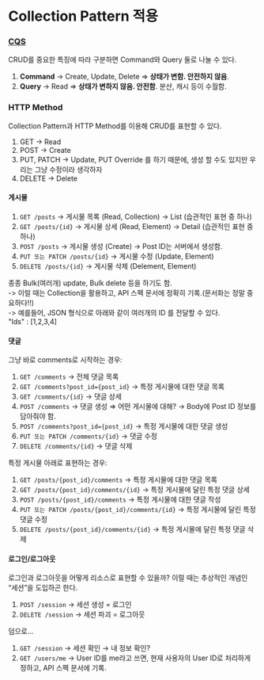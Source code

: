 # Collection Pattern 적용

### [CQS](https://en.wikipedia.org/wiki/Command%E2%80%93query\_separation)

CRUD를 중요한 특징에 따라 구분하면 Command와 Query 둘로 나눌 수 있다.

1. **Command** → Create, Update, Delete ⇒ **상태가 변함. 안전하지 않음**.
2. **Query** → Read ⇒ **상태가 변하지 않음. 안전함**. 분산, 캐시 등이 수월함.

### HTTP Method

Collection Pattern과 HTTP Method를 이용해 CRUD를 표현할 수 있다.

1. GET → Read
2. POST → Create
3. PUT, PATCH → Update, PUT Override 를 하기 때문에, 생성 할 수도 있지만 우리는 그냥 수정이라 생각하자
4. DELETE → Delete

#### 게시물

1. `GET /posts` → 게시물 목록 (Read, Collection) → List (습관적인 표현 중 하나)
2. `GET /posts/{id}` → 게시물 상세 (Read, Element) → Detail (습관적인 표현 중 하나)
3. `POST /posts` → 게시물 생성 (Create) → Post ID는 서버에서 생성함.
4. `PUT 또는 PATCH /posts/{id}` → 게시물 수정 (Update, Element)
5. `DELETE /posts/{id}` → 게시물 삭제 (Delement, Element)

종종 Bulk(여러개) update, Bulk delete 등을 하기도 함.\
\-> 이럴 때는 Collection을 활용하고, API 스펙 문서에 정확히 기록.(문서화는 정말 중요하다!!)\
\-> 예를들어, JSON 형식으로 아래와 같이 여러개의 ID 를 전달할 수 있다.\
"Ids" : \[1,2,3,4]

#### 댓글

그냥 바로 comments로 시작하는 경우:

1. `GET /comments` → 전체 댓글 목록
2. `GET /comments?post_id={post_id}` → 특정 게시물에 대한 댓글 목록
3. `GET /comments/{id}` → 댓글 상세
4. `POST /comments` → 댓글 생성 ⇒ 어떤 게시물에 대해? → Body에 Post ID 정보를 담아줘야 함.
5. `POST /comments?post_id={post_id}` → 특정 게시물에 대한 댓글 생성
6. `PUT 또는 PATCH /comments/{id}` → 댓글 수정
7. `DELETE /comments/{id}` → 댓글 삭제

특정 게시물 아래로 표현하는 경우:

1. `GET /posts/{post_id}/comments` → 특정 게시물에 대한 댓글 목록
2. `GET /posts/{post_id}/comments/{id}` → 특정 게시물에 달린 특정 댓글 상세
3. `POST /posts/{post_id}/comments` → 특정 게시물에 대한 댓글 작성
4. `PUT 또는 PATCH /posts/{post_id}/comments/{id}` → 특정 게시물에 달린 특정 댓글 수정
5. `DELETE /posts/{post_id}/comments/{id}` → 특정 게시물에 달린 특정 댓글 삭제

#### 로그인/로그아웃

로그인과 로그아웃을 어떻게 리소스로 표현할 수 있을까? 이럴 때는 추상적인 개념인 “세션”을 도입하곤 한다.

1. `POST /session` → 세션 생성 = 로그인
2. `DELETE /session` → 세션 파괴 = 로그아웃

덤으로…

1. `GET /session` → 세션 확인 → 내 정보 확인?
2. `GET /users/me` → User ID를 me라고 쓰면, 현재 사용자의 User ID로 처리하게 정하고, API 스펙 문서에 기록.
